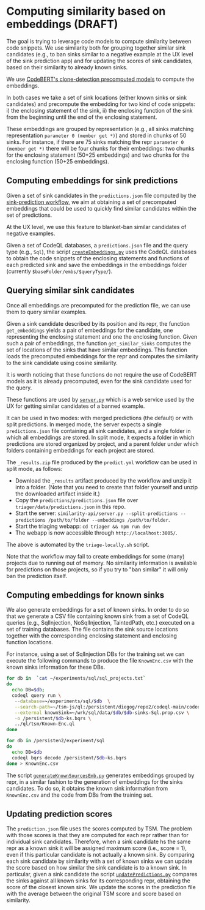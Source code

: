 # Computing similarity based on embeddings (DRAFT)

The goal is trying to leverage code models to compute similarity between code snippets.
We use similarity both for grouping together similar sink candidates (e.g., to ban sinks similar to a negative example at the UX level of the sink prediction app) and for updating the scores of sink candidates, based on their similarity to already known sinks.

We use [CodeBERT's clone-detection precomputed models](https://github.com/microsoft/CodeBERT/tree/master/GraphCodeBERT/clonedetection) to compute the embeddings.

In both cases we take a set of sink locations  (either known sinks or sink candidates) and precompute the embedding for two kind of code snippets: 
i) the enclosing statement of the sink, ii) the enclosing function of the sink from the beginning until the end of the enclosing statement.

These embeddings are grouped by representation (e.g., all sinks matching representation `parameter 0 (member get *)`) and stored in chunks of 50 sinks.  For instance, if there are 75 sinks matching the repr `parameter 0 (member get *)` there will be four chunks for their embeddings: two chunks for the enclosing statement (50+25 embeddings) and two chunks for the enclosing function (50+25 embeddings).

## Computing embeddings for sink predictions

Given a set of sink candidates in the `predictions.json` file computed by the [sink-prediction workflow](https://github.com/github/ml-ql-taint-specification-mining/actions/workflows/predict.yml), we aim at obtaining a set of precomputed embeddings that could be used to quickly find similar candidates within the set of predictions.

At the UX level, we use this feature to blanket-ban similar candidates of negative examples.

Given a set of CodeQL databases, a `predictions.json` file and the query type (e.g., `Sql`), the script [`createEmbeddings.py`](createEmbeddings.py) uses the CodeQL databases to obtain the code snippets of the enclosing statements and functions of each predicted sink and save the embeddings in the embeddings folder (currently `$baseFolder/embs/$queryType/`).

## Querying similar sink candidates

Once all embeddings are precomputed for the prediction file, we can use them to query similar examples.

Given a sink candidate described by its position and its repr, the function `get_embeddings` yields a pair of embeddings for the candidate, one representing the enclosing statement and one the enclosing function. Given such a pair of embeddings, the function `get_similar_sinks` computes the set of locations of the sinks that have similar embeddings. This function loads the precomputed embeddings for the repr and computes the similarity to the sink candidate using cosine similarity.

It is worth noticing that these functions do not require the use of CodeBERT models as it is already precomputed, even for the sink candidate used for the query.

These functions are used by [`server.py`](server.py) which is a web service used by the UX for getting similar candidates of a banned example.

It can be used in two modes: with merged predictions (the default) or with split predictions. In merged mode, the server expects a single `predictions.json` file containing all sink candidates, and a single folder in which all embeddings are stored. In split mode, it expects a folder in which predictions are stored organized by project, and a parent folder under which folders containing embeddings for each project are stored.

The `_results.zip` file produced by the `predict.yml` workflow can be used in split mode, as follows:

- Download the `_results` artifact produced by the workflow and unzip it into a folder. (Note that you need to create that folder yourself and unzip the downloaded artifact inside it.)
- Copy the `predictions/predictions.json` file over `triager/data/predictions.json` in this repo.
- Start the server: `similarity-api/server.py --split-predictions --predictions /path/to/folder --embeddings /path/to/folder`.
- Start the triaging webapp: `cd triager && npm run dev`
- The webapp is now accessible through `http://localhost:3005/`.

The above is automated by the `triage-locally.sh` script.

Note that the workflow may fail to create embeddings for some (many) projects due to running out of memory. No similarity information is available for predictions on those projects, so if you try to "ban similar" it will only ban the prediction itself.

## Computing embeddings for known sinks

We also generate embeddings for a set of known sinks.
In order to do so that we generate a CSV file containing known sink from a set of CodeQL queries (e.g., SqlInjection, NoSqlInjection, TaintedPath, etc.) executed on a set of training databases. The file contains the sink source locations together with the corresponding enclosing statement and enclosing function locations.

For instance, using a set of SqlInjection DBs for the training set we can execute the following commands to produce the file `KnownEnc.csv` with the known sinks information for these DBs.

```sh
for db in  `cat ~/experiments/sql/sql_projects.txt`
do
  echo DB=$db;
  codeql query run \
   --database=~/experiments/sql/$db  \
   --search-path=~/tsm-js/ql:/persistent/diegog/repo2/codeql-main/codeql/ \
   --external knownSink=~/wrk/sql/data/$db/$db-sinks-Sql.prop.csv \
   -o /persistent/$db-ks.bqrs \
   ../ql/tsm/Known-Enc.ql
done

for db in /persisten2/experiment/sql
do
  echo DB=$db
  codeql bqrs decode /persistent/$db-ks.bqrs
done > KnownEnc.csv
```

The script [`generateKnownSourcesEmb.py`](generateKnownSourcesEmb.py) generates embeddings grouped by repr, in a similar fashion to the generation of embeddings for the sinks candidates. To do so, it obtains the known sink information from `KnownEnc.csv` and the code from DBs from the training set.

## Updating prediction scores

The `prediction.json` file uses the scores computed by TSM.
The problem with those scores is that they are computed for each repr rather than for individual sink candidates. Therefore, when a sink candidate hs the same repr as a known sink it will be assigned maximum score (i.e., score = 1), even if this particular candidate is not actually a known sink.
By comparing each sink candidate by similarity with a set of known sinks we can update the score based on how similar the sink candidate is to a known sink.
In particular, given a sink candidate the script [`updatePredictions.py`](updatePredictions.py) compares the sinks against all known sinks for its corresponding repr, obtaining the score of the closest known sink.
We  update the scores in the prediction file with the average between the original TSM score and score based on similarity.
